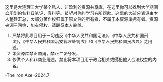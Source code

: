 这里是大连理工大学某个私人、非盈利的资源共享库，在这里你可以找到大学期间会用到的各科目笔记、资料等。希望对你的学习有所帮助。这里的大部分资源由本人整理汇总，大部分著作权归属于原文件的所有者，不属于本资源库拥有者。资源来源于网络，如有侵权，请联系本人删除。

1. 严禁将此项目用于一切违反《中华人民共和国宪法》，《中华人民共和国刑法》，《中华人民共和国治安管理处罚法》和《中华人民共和国民法典》之用途。
2. 本资源库禁止商用，禁止二次分发。
3. 仅供个人和非商业用途，禁止将本项目用于政治相关或侵犯他人合法权益的内容。

-The Iron Axe
-2024.7
